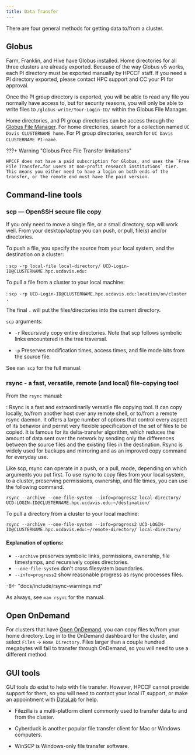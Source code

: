 ```yaml
---
title: Data Transfer
---
```


There are four general methods for getting data to/from a cluster.

## Globus

Farm, Franklin, and Hive have Globus installed. Home directories for all three clusters are already exported. Because of
the way Globus v5 works, each PI directory must be exported manually by HPCCF staff. If you need a PI directory
exported, please contact HPC support and CC your PI for approval.

Once the PI group directory is exported, you will be able to read any file you normally have access to, but for security
reasons, you will only be able to write files to `/globus-write/Your-Login-ID/` within the Globus File Manager.

Home directories, and PI group directories can be access through the [Globus File Manager](https://app.globus.org/). For
home directories, search for a collection named `UC Davis CLUSTERNAME home`. For PI group directories, search for
`UC Davis CLUSTERNAME PI-name`.

???+ Warning "Globus Free File Transfer limitations"

    HPCCF does not have a paid subscription for Globus, and uses the `Free File Transfer…for users at non-profit research institutions` tier. This means you either need to have a login on both ends of the transfer, or the remote end must have the paid version.

## Command-line tools

### scp — OpenSSH secure file copy

If you only need to move a single file, or a small directory, scp will work well. From your desktop/laptop you can push,
or pull, file(s) and/or directories.

To push a file, you specify the source from your local system, and the destination on a cluster:

: `scp -rp local-file local-directory/ UCD-Login-ID@CLUSTERNAME.hpc.ucdavis.edu:`

To pull a file from a cluster to your local machine:

: `scp -rp UCD-Login-ID@CLUSTERNAME.hpc.ucdavis.edu:location/on/cluster .`

The final `.` will put the files/directories into the current directory.

`scp` arguments:

-   `-r` Recursively copy entire directories. Note that scp follows symbolic links encountered in the tree traversal.

-   `-p` Preserves modification times, access times, and file mode bits from the source file.

See `man scp` for the full manual.

### rsync - a fast, versatile, remote (and local) file-copying tool

From the `rsync` manual:

: Rsync is a fast and extraordinarily versatile file copying tool. It can copy locally, to/from another host over any
remote shell, or to/from a remote rsync daemon. It offers a large number of options that control every aspect of its
behavior and permit very flexible specification of the set of files to be copied. It is famous for its delta-transfer
algorithm, which reduces the amount of data sent over the network by sending only the differences between the source
files and the existing files in the destination. Rsync is widely used for backups and mirroring and as an improved copy
command for everyday use.

Like scp, rsync can operate in a push, or a pull, mode, depending on which arguments you put first. To use rsync to copy
files from your local system, to a cluster, preserving permissions, ownership, and file times, you can use the following
command.

`rsync --archive --one-file-system --info=progress2 local-directory/ UCD-LOGIN-ID@CLUSTERNAME.hpc.ucdavis.edu:~/destination/`

To pull a directory from a cluster to your local machine:

`rsync --archive --one-file-system --info=progress2 UCD-LOGIN-ID@CLUSTERNAME.hpc.ucdavis.edu:~/remote-directory/ local-directory/`

#### Explanation of options:

-   `--archive` preserves symbolic links, permissions, ownership, file timestamps, and recursively copies directories.
-   `--one-file-system` don't cross filesystem boundaries.
-   `--info=progress2` show reasonable progress as rsync processes files.

-8<- "docs/include/rsync-warnings.md"

As always, see `man rsync` for the manual.

## Open OnDemand

For clusters that have [Open OnDemand](/software/ondemand/), you can copy files to/from your home directory. Log in to
the OnDemand dashboard for the cluster, and select `Files` -> `Home Directory`. Files larger than a couple hundred
megabytes will fail to transfer through OnDemand, so you will need to use a different method.

## GUI tools

GUI tools do exist to help with file transfer. However, HPCCF cannot provide support for them, so you will need to
contact your local IT support, or make an appointment with [DataLab](/#additional-information) for help.

-   Filezilla is a multi-platform client commonly used to transfer data to and from the cluster.

-   Cyberduck is another popular file transfer client for Mac or Windows computers.

-   WinSCP is Windows-only file transfer software.
